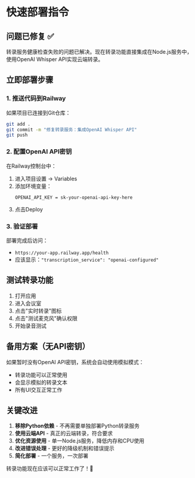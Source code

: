 # 快速部署指令

## 问题已修复 ✅

转录服务健康检查失败的问题已解决。现在转录功能直接集成在Node.js服务中，使用OpenAI Whisper API实现云端转录。

## 立即部署步骤

### 1. 推送代码到Railway
如果项目已连接到Git仓库：
```bash
git add .
git commit -m "修复转录服务：集成OpenAI Whisper API"
git push
```

### 2. 配置OpenAI API密钥
在Railway控制台中：
1. 进入项目设置 → Variables
2. 添加环境变量：
   ```
   OPENAI_API_KEY = sk-your-openai-api-key-here
   ```
3. 点击Deploy

### 3. 验证部署
部署完成后访问：
- `https://your-app.railway.app/health`
- 应该显示：`"transcription_service": "openai-configured"`

## 测试转录功能

1. 打开应用
2. 进入会议室
3. 点击"实时转录"图标
4. 点击"测试麦克风"确认权限
5. 开始录音测试

## 备用方案（无API密钥）

如果暂时没有OpenAI API密钥，系统会自动使用模拟模式：
- 转录功能可以正常使用
- 会显示模拟的转录文本
- 所有UI交互正常工作

## 关键改进

1. **移除Python依赖** - 不再需要单独部署Python转录服务
2. **使用云端API** - 真正的云端转录，符合要求
3. **优化资源使用** - 单一Node.js服务，降低内存和CPU使用
4. **改进错误处理** - 更好的降级机制和错误提示
5. **简化部署** - 一个服务，一次部署

转录功能现在应该可以正常工作了！🎉